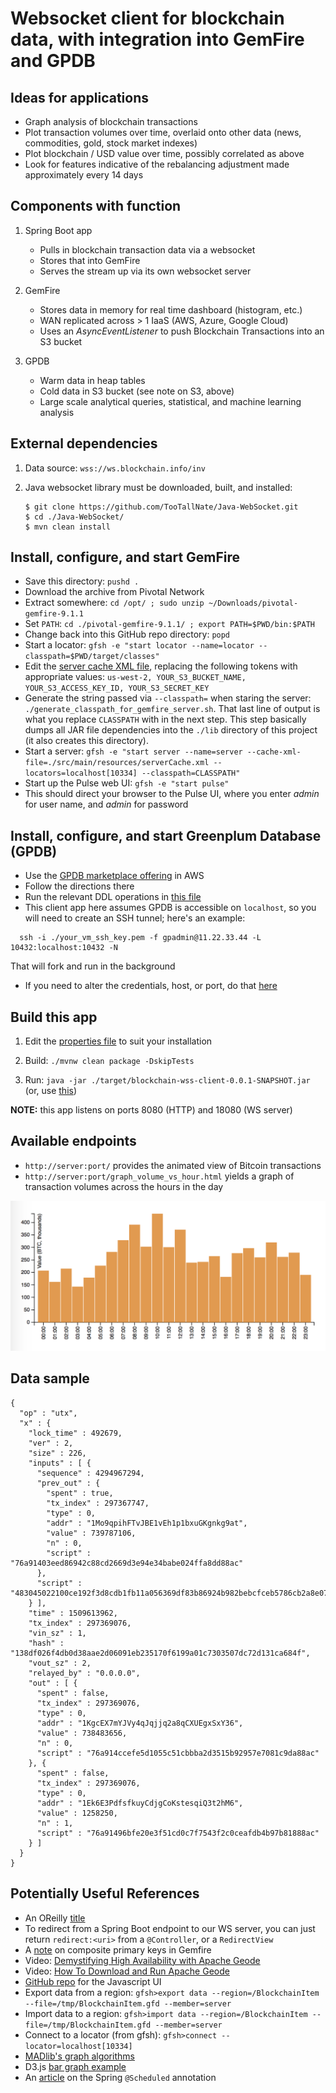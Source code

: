 # Websocket client for blockchain data, with integration into GemFire and GPDB

## Ideas for applications

* Graph analysis of blockchain transactions
* Plot transaction volumes over time, overlaid onto other data (news, commodities, gold, stock market indexes)
* Plot blockchain / USD value over time, possibly correlated as above
* Look for features indicative of the rebalancing adjustment made approximately every 14 days

## Components with function

1. Spring Boot app
    * Pulls in blockchain transaction data via a websocket
    * Stores that into GemFire
    * Serves the stream up via its own websocket server

1. GemFire
    * Stores data in memory for real time dashboard (histogram, etc.)
    * WAN replicated across > 1 IaaS (AWS, Azure, Google Cloud)
    * Uses an _AsyncEventListener_ to push Blockchain Transactions into an S3 bucket

1. GPDB
    * Warm data in heap tables
    * Cold data in S3 bucket (see note on S3, above)
    * Large scale analytical queries, statistical, and machine learning analysis

## External dependencies

1. Data source: `wss://ws.blockchain.info/inv`

1. Java websocket library must be downloaded, built, and installed:
    ```
    $ git clone https://github.com/TooTallNate/Java-WebSocket.git
    $ cd ./Java-WebSocket/
    $ mvn clean install
    ```

## Install, configure, and start GemFire

* Save this directory: `pushd .`
* Download the archive from Pivotal Network
* Extract somewhere: `cd /opt/ ; sudo unzip ~/Downloads/pivotal-gemfire-9.1.1`
* Set `PATH`: `cd ./pivotal-gemfire-9.1.1/ ; export PATH=$PWD/bin:$PATH`
* Change back into this GitHub repo directory: `popd`
* Start a locator: `gfsh -e "start locator --name=locator --classpath=$PWD/target/classes"`
* Edit the [server cache XML file](./src/main/resources/serverCache.xml), replacing the following tokens with appropriate values: `us-west-2, YOUR_S3_BUCKET_NAME, YOUR_S3_ACCESS_KEY_ID, YOUR_S3_SECRET_KEY`
* Generate the string passed via `--classpath=` when staring the server: `./generate_classpath_for_gemfire_server.sh`.  That last line of output is what you replace `CLASSPATH` with in the next step.  This step basically dumps all JAR file dependencies into the `./lib` directory of this project (it also creates this directory).
* Start a server: `gfsh -e "start server --name=server --cache-xml-file=./src/main/resources/serverCache.xml --locators=localhost[10334] --classpath=CLASSPATH"`
* Start up the Pulse web UI: `gfsh -e "start pulse"`
* This should direct your browser to the Pulse UI, where you enter _admin_ for user name, and _admin_ for password

## Install, configure, and start Greenplum Database (GPDB)

* Use the [GPDB marketplace offering](https://aws.amazon.com/marketplace/pp/B06XKQ8Z3H) in AWS
* Follow the directions there
* Run the relevant DDL operations in [this file](./sql/blockchain.sql)
* This client app here assumes GPDB is accessible on `localhost`, so you will need to create an SSH tunnel; here's an example:
```
  ssh -i ./your_vm_ssh_key.pem -f gpadmin@11.22.33.44 -L 10432:localhost:10432 -N
```
That will fork and run in the background
* If you need to alter the credentials, host, or port, do that [here](./src/main/resources/application.properties)

## Build this app

1. Edit the [properties file](./src/main/resources/application.properties) to suit your installation

1. Build: `./mvnw clean package -DskipTests`

1. Run: `java -jar ./target/blockchain-wss-client-0.0.1-SNAPSHOT.jar` (or, use [this](./start_blockchain_app.sh))

**NOTE:** this app listens on ports 8080 (HTTP) and 18080 (WS server)

## Available endpoints
* `http://server:port/` provides the animated view of Bitcoin transactions
* `http://server:port/graph_volume_vs_hour.html` yields a graph of transaction volumes across the hours in the day

![Example graph of transaction volume vs. hour in the day](./images/graph_txn_vs_hour_of_day.png)

## Data sample

```
{
  "op" : "utx",
  "x" : {
    "lock_time" : 492679,
    "ver" : 2,
    "size" : 226,
    "inputs" : [ {
      "sequence" : 4294967294,
      "prev_out" : {
        "spent" : true,
        "tx_index" : 297367747,
        "type" : 0,
        "addr" : "1Mo9qpihFTvJBE1vEh1p1bxuGKgnkg9at",
        "value" : 739787106,
        "n" : 0,
        "script" : "76a91403eed86942c88cd2669d3e94e34babe024ffa8dd88ac"
      },
      "script" : "483045022100ce192f3d8cdb1fb11a056369df83b86924b982bebcfceb5786cb2a8e07e7d2c402206ea1b5d80c3b457967a6dc84e54992875d4d2a7da5c71bc3137f2ce9521fc7e6012102c5ce11d10ac960fd0004a9d3c1ca736fab9821ecdaecd31262e0e42120d91cf9"
    } ],
    "time" : 1509613962,
    "tx_index" : 297369076,
    "vin_sz" : 1,
    "hash" : "138df026f4db0d38aae2d06091eb235170f6199a01c7303507dc72d131ca684f",
    "vout_sz" : 2,
    "relayed_by" : "0.0.0.0",
    "out" : [ {
      "spent" : false,
      "tx_index" : 297369076,
      "type" : 0,
      "addr" : "1KgcEX7mYJVy4qJqjjq2a8qCXUEgxSxY36",
      "value" : 738483656,
      "n" : 0,
      "script" : "76a914ccefe5d1055c51cbbba2d3515b92957e7081c9da88ac"
    }, {
      "spent" : false,
      "tx_index" : 297369076,
      "type" : 0,
      "addr" : "1Ek6E3PdfsfkuyCdjgCoKstesqiQ3t2hM6",
      "value" : 1258250,
      "n" : 1,
      "script" : "76a91496bfe20e3f51cd0c7f7543f2c0ceafdb4b97b81888ac"
    } ]
  }
}
```

## Potentially Useful References
* An OReilly [title](http://chimera.labs.oreilly.com/books/1234000001802/ch05.html#tx_lifecycle)
* To redirect from a Spring Boot endpoint to our WS server, you can just return `redirect:<uri>` from a `@Controller`, or a `RedirectView`
* A [note](https://stackoverflow.com/questions/39202243/how-to-create-composite-primary-key-scenario-in-gemfire-region) on composite primary keys in Gemfire
* Video: [Demystifying High Availability with Apache Geode](https://youtu.be/yachT1xoQww)
* Video: [How To Download and Run Apache Geode](https://youtu.be/zpko_fROWrU)
* [GitHub repo](https://github.com/kdunn926/blockchainviz) for the Javascript UI
* Export data from a region: `gfsh>export data --region=/BlockchainItem --file=/tmp/BlockchainItem.gfd --member=server`
* Import data to a region: `gfsh>import data --region=/BlockchainItem --file=/tmp/BlockchainItem.gfd --member=server`
* Connect to a locator (from gfsh): `gfsh>connect --locator=localhost[10334]`
* [MADlib's graph algorithms](http://madlib.apache.org/docs/latest/group__grp__graph.html)
* D3.js [bar graph example](http://bl.ocks.org/d3noob/8952219)
* An [article](http://www.baeldung.com/spring-scheduled-tasks) on the Spring `@Scheduled` annotation


